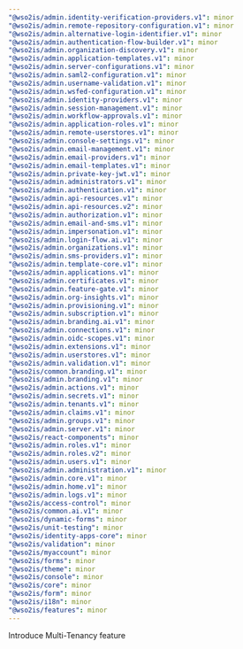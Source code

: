```yaml
---
"@wso2is/admin.identity-verification-providers.v1": minor
"@wso2is/admin.remote-repository-configuration.v1": minor
"@wso2is/admin.alternative-login-identifier.v1": minor
"@wso2is/admin.authentication-flow-builder.v1": minor
"@wso2is/admin.organization-discovery.v1": minor
"@wso2is/admin.application-templates.v1": minor
"@wso2is/admin.server-configurations.v1": minor
"@wso2is/admin.saml2-configuration.v1": minor
"@wso2is/admin.username-validation.v1": minor
"@wso2is/admin.wsfed-configuration.v1": minor
"@wso2is/admin.identity-providers.v1": minor
"@wso2is/admin.session-management.v1": minor
"@wso2is/admin.workflow-approvals.v1": minor
"@wso2is/admin.application-roles.v1": minor
"@wso2is/admin.remote-userstores.v1": minor
"@wso2is/admin.console-settings.v1": minor
"@wso2is/admin.email-management.v1": minor
"@wso2is/admin.email-providers.v1": minor
"@wso2is/admin.email-templates.v1": minor
"@wso2is/admin.private-key-jwt.v1": minor
"@wso2is/admin.administrators.v1": minor
"@wso2is/admin.authentication.v1": minor
"@wso2is/admin.api-resources.v1": minor
"@wso2is/admin.api-resources.v2": minor
"@wso2is/admin.authorization.v1": minor
"@wso2is/admin.email-and-sms.v1": minor
"@wso2is/admin.impersonation.v1": minor
"@wso2is/admin.login-flow.ai.v1": minor
"@wso2is/admin.organizations.v1": minor
"@wso2is/admin.sms-providers.v1": minor
"@wso2is/admin.template-core.v1": minor
"@wso2is/admin.applications.v1": minor
"@wso2is/admin.certificates.v1": minor
"@wso2is/admin.feature-gate.v1": minor
"@wso2is/admin.org-insights.v1": minor
"@wso2is/admin.provisioning.v1": minor
"@wso2is/admin.subscription.v1": minor
"@wso2is/admin.branding.ai.v1": minor
"@wso2is/admin.connections.v1": minor
"@wso2is/admin.oidc-scopes.v1": minor
"@wso2is/admin.extensions.v1": minor
"@wso2is/admin.userstores.v1": minor
"@wso2is/admin.validation.v1": minor
"@wso2is/common.branding.v1": minor
"@wso2is/admin.branding.v1": minor
"@wso2is/admin.actions.v1": minor
"@wso2is/admin.secrets.v1": minor
"@wso2is/admin.tenants.v1": minor
"@wso2is/admin.claims.v1": minor
"@wso2is/admin.groups.v1": minor
"@wso2is/admin.server.v1": minor
"@wso2is/react-components": minor
"@wso2is/admin.roles.v1": minor
"@wso2is/admin.roles.v2": minor
"@wso2is/admin.users.v1": minor
"@wso2is/admin.administration.v1": minor
"@wso2is/admin.core.v1": minor
"@wso2is/admin.home.v1": minor
"@wso2is/admin.logs.v1": minor
"@wso2is/access-control": minor
"@wso2is/common.ai.v1": minor
"@wso2is/dynamic-forms": minor
"@wso2is/unit-testing": minor
"@wso2is/identity-apps-core": minor
"@wso2is/validation": minor
"@wso2is/myaccount": minor
"@wso2is/forms": minor
"@wso2is/theme": minor
"@wso2is/console": minor
"@wso2is/core": minor
"@wso2is/form": minor
"@wso2is/i18n": minor
"@wso2is/features": minor
---
```


Introduce Multi-Tenancy feature
